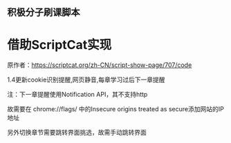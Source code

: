 ## 积极分子刷课脚本

# 借助ScriptCat实现

原作者：https://scriptcat.org/zh-CN/script-show-page/707/code

1.4更新cookie识别提醒,网页静音,每章学习过后下一章提醒

注：下一章提醒使用Notification API，其不支持http

故需要在 chrome://flags/  中的Insecure origins treated as secure添加网站的IP地址

另外切换章节需要跳转界面挑选，故需手动跳转界面
